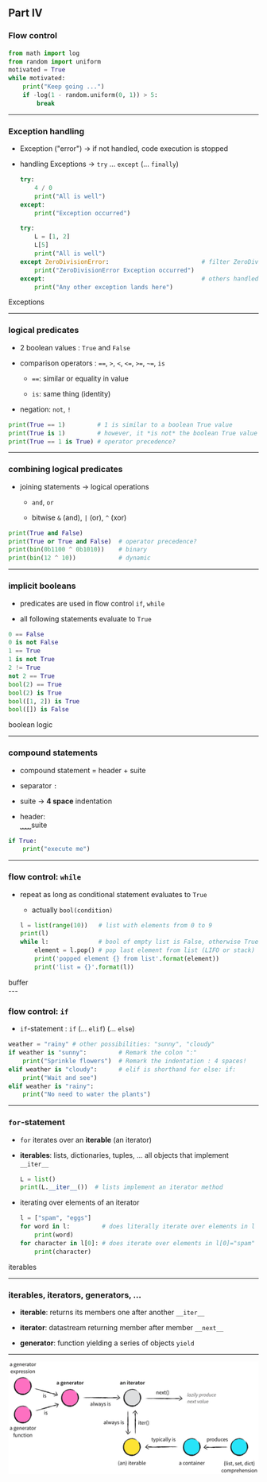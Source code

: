 ## Part IV
### Flow control

````python
from math import log
from random import uniform
motivated = True
while motivated:
    print("Keep going ...")
    if -log(1 - random.uniform(0, 1)) > 5:
        break

````

---

### Exception handling

* Exception ("error") &rightarrow; if not handled, code execution is stopped

* handling Exceptions &rightarrow; `try` &#8230; `except` (&#8230; `finally`)

    ````python
    try:
        4 / 0
        print("All is well")
    except:
        print("Exception occurred")
    ````

    ````python
    try:
        L = [1, 2]
        L[5]
        print("All is well")
    except ZeroDivisionError:                          # filter ZeroDivisionError exception
        print("ZeroDivisionError Exception occurred")  
    except:                                            # others handled separately
        print("Any other exception lands here")
    ````

<div class="exo">Exceptions</div>


---

### logical predicates

* 2 boolean values : `True` and `False`

* comparison operators : `==`, `>`, `<`, `<=`, `>=`, `~=`, `is`

    * `==`: similar or equality in value

    * `is`: same thing (identity)

* negation: `not`, `!`


````python
print(True == 1)         # 1 is similar to a boolean True value
print(True is 1)         # however, it *is not* the boolean True value
print(True == 1 is True) # operator precedence?
````

---

### combining logical predicates

* joining statements &rightarrow; logical operations

    * `and`, `or`

    * bitwise `&` (and), `|` (or), `^` (xor)

````python
print(True and False)
print(True or True and False)  # operator precedence?
print(bin(0b1100 ^ 0b1010))    # binary
print(bin(12 ^ 10))            # dynamic

````

---

### implicit booleans

* predicates are used in flow control `if`, `while`

* all following statements evaluate to `True`

````python
0 == False
0 is not False
1 == True
1 is not True
2 != True
not 2 == True
bool(2) == True
bool(2) is True
bool([1, 2]) is True
bool([]) is False
````

<div class="exo">boolean logic</div>

---

### compound statements

* compound statement = header + suite

* separator `:`

* suite &rightarrow; __4 space__ indentation

* header:<br />
&bbrk;&bbrk;&bbrk;&bbrk;suite

````python
if True:
    print("execute me")
````

---

### flow control: `while`

* repeat as long as conditional statement evaluates to `True`

    * actually `bool(condition)`

    ````python
    l = list(range(10))   # list with elements from 0 to 9
    print(l)              
    while l:              # bool of empty list is False, otherwise True
        element = l.pop() # pop last element from list (LIFO or stack)
        print('popped element {} from list'.format(element))
        print('list = {}'.format(l))
    ````

<div class="exo">buffer</div>
---

### flow control: `if`


* `if`-statement : `if` (&#8230; `elif`) (&#8230; `else`)

````python
weather = "rainy" # other possibilities: "sunny", "cloudy"
if weather is "sunny":         # Remark the colon ":"
    print("Sprinkle flowers")  # Remark the indentation : 4 spaces!
elif weather is "cloudy":      # elif is shorthand for else: if:
    print("Wait and see")
elif weather is "rainy":
    print("No need to water the plants")
````

---

### `for`-statement

* `for` iterates over an __iterable__ (an iterator)

* __iterables__: lists, dictionaries, tuples, &#8230; all objects that implement `__iter__`

    ````python
    L = list()
    print(L.__iter__())  # lists implement an iterator method
    ````

* iterating over elements of an iterator

    ````python
    l = ["spam", "eggs"]
    for word in l:         # does literally iterate over elements in l
        print(word)
    for character in l[0]: # does iterate over elements in l[0]="spam"
        print(character)
    ````

<div class="exo">iterables</div>

---

### iterables, iterators, generators, &#8230;

* __iterable__: returns its members one after another `__iter__`

* __iterator__: datastream returning member after member `__next__`

* __generator__: function yielding a series of objects `yield`

---

![iterables, iterators, generators, &#8230;](../images/itergen.png)
